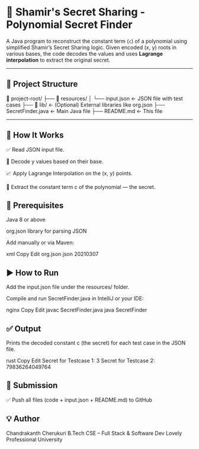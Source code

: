 # 🔐 Shamir's Secret Sharing - Polynomial Secret Finder

A Java program to reconstruct the constant term (`c`) of a polynomial using simplified Shamir’s Secret Sharing logic. Given encoded (x, y) roots in various bases, the code decodes the values and uses **Lagrange interpolation** to extract the original secret.

---

## 📂 Project Structure

📁 project-root/
├── 📁 resources/
│ └── input.json ← JSON file with test cases
├── 📁 lib/ ← (Optional) External libraries like org.json
├── SecretFinder.java ← Main Java file
├── README.md ← This file


---


## 🧠 How It Works
✅ Read JSON input file.

🔢 Decode y values based on their base.

📈 Apply Lagrange Interpolation on the (x, y) points.

🎯 Extract the constant term c of the polynomial — the secret.

## 📌 Prerequisites
Java 8 or above

org.json library for parsing JSON

Add manually or via Maven:

xml
Copy
Edit
<dependency>
  <groupId>org.json</groupId>
  <artifactId>json</artifactId>
  <version>20210307</version>
</dependency>

## ▶️ How to Run
Add the input.json file under the resources/ folder.

Compile and run SecretFinder.java in IntelliJ or your IDE:

nginx
Copy
Edit
javac SecretFinder.java
java SecretFinder

## ✅ Output
Prints the decoded constant c (the secret) for each test case in the JSON file.

rust
Copy
Edit
Secret for Testcase 1: 3
Secret for Testcase 2: 79836264049764

## 🚀 Submission
✅ Push all files (code + input.json + README.md) to GitHub


## 💡 Author
Chandrakanth Cherukuri
B.Tech CSE – Full Stack & Software Dev
Lovely Professional University
